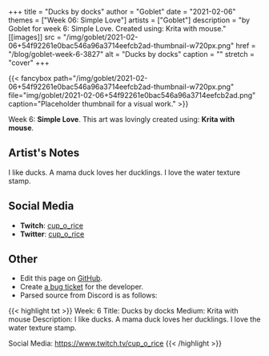 +++
title =       "Ducks by docks"
author =      "Goblet"
date =        "2021-02-06"
themes =      ["Week 06: Simple Love"]
artists =     ["Goblet"]
description = "by Goblet for week 6: Simple Love. Created using: Krita with mouse."
[[images]]
      src = "/img/goblet/2021-02-06+54f92261e0bac546a96a3714eefcb2ad-thumbnail-w720px.png"
      href = "/blog/goblet-week-6-3827"
      alt = "Ducks by docks"
      caption = ""
      stretch = "cover"
+++


{{< fancybox path="/img/goblet/2021-02-06+54f92261e0bac546a96a3714eefcb2ad-thumbnail-w720px.png" file="img/goblet/2021-02-06+54f92261e0bac546a96a3714eefcb2ad.png" caption="Placeholder thumbnail for a visual work." >}}


Week 6: **Simple Love**. This art was lovingly created using: **Krita with mouse**.

## Artist's Notes

I like ducks. A mama duck loves her ducklings. I love the water texture stamp.

## Social Media

- **Twitch**: <a href='https://twitch.tv/cup_o_rice' target='_blank'>cup_o_rice</a>
- **Twitter**: <a href='https://twitter.com/cup_o_rice' target='_blank'>cup_o_rice</a>

## Other

- Edit this page on [GitHub](https://github.com/teaminkling/web-refresh/edit/main/content/blog/goblet-week-6-3827.md).
- Create [a bug ticket](https://github.com/teaminkling/web-refresh/issues/new?assignees=&labels=bug&template=problem-report.md&title=) for the developer.
- Parsed source from Discord is as follows:

{{< highlight txt >}}
Week: 6
Title:  Ducks by docks
Medium: Krita with mouse 
Description: I like ducks. A mama duck loves her ducklings. I love the water texture stamp. 

Social Media: https://www.twitch.tv/cup_o_rice
{{< /highlight >}}